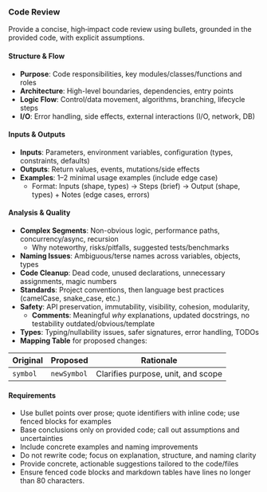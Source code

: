 ### Code Review

Provide a concise, high‑impact code review using bullets, grounded in the
provided code, with explicit assumptions.

#### Structure & Flow

- **Purpose**: Code responsibilities, key modules/classes/functions and roles
- **Architecture**: High-level boundaries, dependencies, entry points
- **Logic Flow**: Control/data movement, algorithms, branching, lifecycle steps
- **I/O**: Error handling, side effects, external interactions (I/O, network,
  DB)

#### Inputs & Outputs

- **Inputs**: Parameters, environment variables, configuration (types,
  constraints, defaults)
- **Outputs**: Return values, events, mutations/side effects
- **Examples**: 1–2 minimal usage examples (include edge case)
  - Format: Inputs (shape, types) → Steps (brief) → Output (shape, types) +
    Notes (edge cases, errors)

#### Analysis & Quality

- **Complex Segments**: Non-obvious logic, performance paths, concurrency/async,
  recursion
  - Why noteworthy, risks/pitfalls, suggested tests/benchmarks
- **Naming Issues**: Ambiguous/terse names across variables, objects, types
- **Code Cleanup**: Dead code, unused declarations, unnecessary assignments,
  magic numbers
- **Standards**: Project conventions, then language best practices (camelCase,
  snake_case, etc.)
- **Safety**: API preservation, immutability, visibility, cohesion, modularity,
  - **Comments**: Meaningful *why* explanations, updated docstrings, no
    testability outdated/obvious/template
- **Types**: Typing/nullability issues, safer signatures, error handling, TODOs
- **Mapping Table** for proposed changes:

| Original | Proposed    | Rationale                          |
| -------- | ----------- | ---------------------------------- |
| `symbol` | `newSymbol` | Clarifies purpose, unit, and scope |

#### Requirements

- Use bullet points over prose; quote identifiers with inline code; use fenced
  blocks for examples
- Base conclusions only on provided code; call out assumptions and uncertainties
- Include concrete examples and naming improvements
- Do not rewrite code; focus on explanation, structure, and naming clarity
- Provide concrete, actionable suggestions tailored to the code/files
- Ensure fenced code blocks and markdown tables have lines no longer than 80
  characters.
